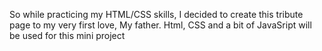 So while practicing my HTML/CSS skills, I decided to create this tribute page to my very first love, My father.
Html, CSS and a bit of JavaSript will be used for this mini project

